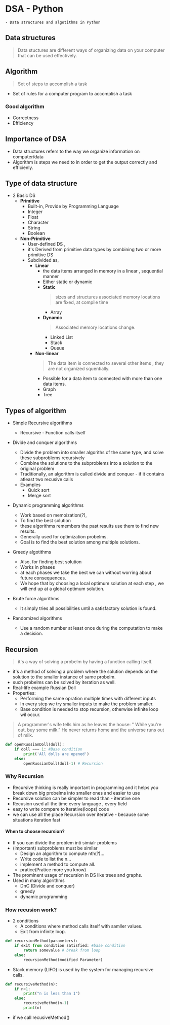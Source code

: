 # DSA - Python
    - Data structures and algotithms in Python
## Data structures
> Data stuctures are different ways of organizing data on your computer that can be used effectively.

## Algorithm
> Set of steps to accomplish a task
- Set of rules for a computer program to accomplish a task
### Good algorithm 
- Correctness 
- Efficiency

## Importance of DSA
- Data structures refers to the way we organize information on computer/data 
- Algorithm is  steps we need to in order to get the output correctly and efficienly.

## Type of data structure
- 2 Basic DS
    - **Primitive** 
        - Built-in, Provide by Programming Language
        - Integer
        - Float 
        - Character
        - String
        - Boolean
    - **Non-Primitive**
        - User-defined DS ,
        - it's Derived from primitive data types by combining two or more primitive DS
        - Subdivided as,
            - **Linear**
                - the data items arranged in memory in a linear , sequential manner
                - Either static or dynamic
                - **Static**
                    > sizes and structures associated memory locations are fixed, at compile time
                    - Array
                - **Dynamic**
                    > Associated memory locations change.
                    - Linked List
                    - Stack
                    - Queue
            - **Non-linear**
                > The data item is connected to  several other items , they are not organized squentially.
                - Possible for a data item to connected with more than one data items.
                - Graph 
                - Tree

## Types of algorithm
- Simple Recursive algorithms
    - Recursive - Function calls itself
- Divide and conquer algorithms
    - Divide the problem into smaller algoriths of the same type, and solve these subproblems recursively
    - Combine the solutions to the subproblems into a solution to the original problem
    - Traditionally, an algorithm is called divide and  conquer - if it contains atleast two recusive calls
    - Examples
        - Quick sort
        - Merge sort 
- Dynamic programming algorithms
    - Work based on memoization(?),
    - To find the best solution
    - these algorithms remembers the past results use them to find new results.
    - Generally used for optimization probelms.
    - Goal is to find the best solution among multiple solutions.
- Greedy algotithms
    - Also, for finding best solution
    - Works in phases
    - at each phases we take the best we can without worring about future consequences.
    - We hope that by choosing a local optimum solution at each step ,  we will end up at a global optimum solution.

- Brute force algorithms
    - It simply tries all possibilities until a satisfactory solution is found.

- Randomized algorithms
    - Use a random number at least once during the computation to make a decision.

## Recursion
> it's a way of solving a probelm by having a function calling itself.
- it's a method of solving a problem where the solution depends on the solution to the smaller instance of same probelm.
- such probelms can be solved by iteration as well.
- Real-life example Russian Doll
- Properties: 
    - Performing the same opration multiple times with different inputs
    - In  every step we try smaller inputs to make the problem smaller.
    - Base condition is needed to stop recursion, otherwise infinite loop wil occur.
> A programmer's wife tells him as he leaves the house: " While you're out, buy some milk."
He never returns home and the universe runs out of milk.

```python
def openRussianDoll(doll):
    if doll === 1: #Base condition
        print('All dolls are opened')
    else:
        openRussianDoll(doll-1) # Recursion
```

### Why Recursion
- Recursive thinking is really important in programming and it helps you break down big probelms into smaller ones and easier to use
- Recursive solution can be simpler to read than - iterative one
- Recusion used all the  time every language , every field
- easy to write compare to iterative(loops) code
- we can use all the place Recursion over iterative - because some situations  iteration fast

#### When to choose recursion?
- If you can divide the problem inti simialr problems
- (important) subproblems must be similar
    -  Design an algorithm to  compute nth(?)...
    - Write code to  list the n...
    - implement a method to compute all.
    - pratice(Pratice more you know)
- The prominent usage of recursion in DS like trees and graphs.
- Used in many algorithms
    - DnC (Divide and conquer)
    - greedy 
    - dynamic programming

### How recusion work?
- 2 conditions
    - A conditions where method calls itself with samller values.
    - Exit from infinite loop.

```python
def recursionMethod(parameters):
    if exit from condition satisfied: #base condition
        return somevalue # break from loop
    else:
        recursionMethod(modified Parameter)
```
- Stack memory (LIFO) is used by the system for managing recursive calls.
```python
def recursiveMethod(n):
    if n<1:
        print("n is less than 1")
    else: 
        recursiveMethod(n-1)
        print(n)
```
- if we call recusiveMethod()